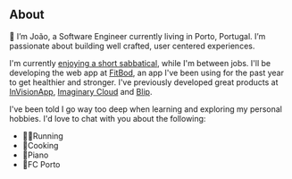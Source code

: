 ## About

👋 I’m João, a Software Engineer currently living in Porto, Portugal. I’m passionate about building well crafted, user centered experiences.

I'm currently [enjoying a short sabbatical](/blog/on-sabbaticals), while I'm between jobs. I'll be developing the web app at [FitBod](https://www.fitbod.me), an app I've been using for the past year to get healthier and stronger. I've previously developed great products at [InVisionApp](https://www.invisionapp.com/), [Imaginary Cloud](https://www.imaginarycloud.com) and [Blip](https://www.blip.pt).

I've been told I go way too deep when learning and exploring my personal hobbies. I'd love to chat with you about the following:

  * 🏃‍♂️Running
  * 🥘Cooking
  * 🎹Piano
  * 🐉FC Porto

